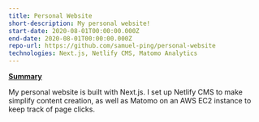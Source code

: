 ```yaml
---
title: Personal Website
short-description: My personal website!
start-date: 2020-08-01T00:00:00.000Z
end-date: 2020-08-01T00:00:00.000Z
repo-url: https://github.com/samuel-ping/personal-website
technologies: Next.js, Netlify CMS, Matomo Analytics
---
```

<ins>**Summary**</ins>

My personal website is built with Next.js. I set up Netlify CMS to make simplify content creation, as well as Matomo on an AWS EC2 instance to keep track of page clicks.
